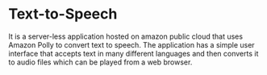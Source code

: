# Text-to-Speech
It is a server-less application hosted on amazon public cloud that uses Amazon Polly to convert text to speech. The application has a simple user interface that accepts text in many different languages and then converts it to audio files which can be played from a web browser.
